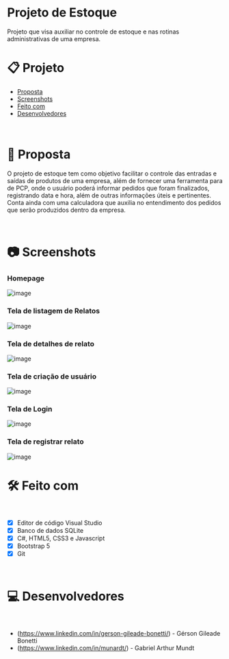 # Projeto de Estoque
Projeto que visa auxiliar no controle de estoque e nas rotinas administrativas de uma empresa.

# 📋 Projeto

- [Proposta](#id01)
- [Screenshots](#id03)
- [Feito com](#id04)
- [Desenvolvedores](#id05)

<br />

# 🚀 Proposta <a name="id01"></a>

<!-- O projeto "MyCity" tem como objetivo promover a zeladoria pública em nossa cidade, estimulando a participação da comunidade na conservação do espaço urbano e na adoção de práticas sustentáveis. -->
O projeto de estoque tem como objetivo facilitar o controle das entradas e saídas de produtos de uma empresa, além de fornecer uma ferramenta para de PCP, onde o usuário poderá informar pedidos que foram finalizados, registrando data e hora, além de outras informações úteis e pertinentes. Conta ainda com uma calculadora que auxilia no entendimento dos pedidos que serão produzidos dentro da empresa.

<br />

# 📷 Screenshots <a name="id03"></a>

### Homepage

![image](C:\Projects\Sln.Estoque\images-readme\1.png)
<br />

### Tela de listagem de Relatos
![image](https://user-images.githubusercontent.com/77354425/225474454-e41378ab-a06f-4f4e-97c4-c73125774d7e.png)
<br />

### Tela de detalhes de relato
![image](https://user-images.githubusercontent.com/77354425/225475401-6b125ba3-ca20-4f01-954f-37374d52b11a.png)
<br />

### Tela de criação de usuário

![image](https://user-images.githubusercontent.com/77354425/225473748-7d544912-ac3a-405b-be4c-5a0abdf404d2.png)
<br />

### Tela de Login

![image](https://user-images.githubusercontent.com/77354425/225473903-c2502bbb-f1bf-4685-b75a-ae97c0c874b3.png)
<br />

### Tela de registrar relato

![image](https://user-images.githubusercontent.com/77354425/225475196-65a53c20-f6bd-42eb-8946-289c551340aa.png)
<br />

# 🛠 Feito com <a name="id04"></a>

<br />

- [x] Editor de código Visual Studio
- [x] Banco de dados SQLite
- [x] C#, HTML5, CSS3 e Javascript
- [x] Bootstrap 5
- [x] Git

<br />

# 💻 Desenvolvedores <a name="id05"></a>

<br />

- (https://www.linkedin.com/in/gerson-gileade-bonetti/) - Gérson Gileade Bonetti  
- (https://www.linkedin.com/in/munardt/) - Gabriel Arthur Mundt  